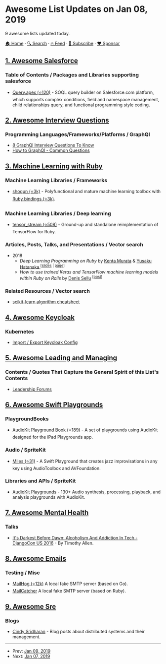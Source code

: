 # Awesome List Updates on Jan 08, 2019

9 awesome lists updated today.

[🏠 Home](/README.md) · [🔍 Search](https://www.trackawesomelist.com/search/) · [🔥 Feed](https://www.trackawesomelist.com/rss.xml) · [📮 Subscribe](https://trackawesomelist.us17.list-manage.com/subscribe?u=d2f0117aa829c83a63ec63c2f&id=36a103854c) · [❤️  Sponsor](https://github.com/sponsors/theowenyoung)



## [1. Awesome Salesforce](/content/mailtoharshit/awesome-salesforce/README.md)

### Table of Contents / Packages and Libraries supporting salesforce

*   [Query.apex (⭐120)](https://github.com/Click-to-Cloud/Query.apex/) - SOQL query builder on Salesforce.com platform, which supports complex conditions, field and namespace management, child relationships query, and functional programming style coding.

## [2. Awesome Interview Questions](/content/DopplerHQ/awesome-interview-questions/README.md)

### Programming Languages/Frameworks/Platforms / GraphQl

*   [8 GraphQl Interview Questions To Know](https://www.fullstack.cafe/blog/5-graphql-interview-questions-you-should-know)
*   [How to GraphQl - Common Questions](https://www.howtographql.com/advanced/5-common-questions/)

## [3. Machine Learning with Ruby](/content/arbox/machine-learning-with-ruby/README.md)

### Machine Learning Libraries / Frameworks

*   [shogun (⭐3k)](https://github.com/shogun-toolbox/shogun) - Polyfunctional and mature
    machine learning toolbox with [Ruby bindings (⭐3k)](https://github.com/shogun-toolbox/shogun/tree/develop/src/interfaces/ruby).

### Machine Learning Libraries / Deep learning

*   [tensor\_stream (⭐508)](https://github.com/jedld/tensor_stream) -
    Ground-up and standalone reimplementation of TensorFlow for Ruby.

### Articles, Posts, Talks, and Presentations / Vector search

*   2018
    *   *Deep Learning Programming on Ruby* by [Kenta Murata](https://twitter.com/mrkn)
        & [Yusaku Hatanaka ](https://twitter.com/hatappi) <sup>\[[slides](https://speakerdeck.com/mrkn/deep-learning-programming-on-ruby) |
        [page](https://rubykaigi.org/2018/presentations/mrkn.html)]</sup>
    *   *How to use trained Keras and TensorFlow machine learning models within Ruby on Rails* by [Denis Sellu](https://twitter.com/denis_sellu) <sup>\[[post](https://www.cookieshq.co.uk/posts/how-to-use-trained-keras-and-tensorflow-machine-learning-models-within-ruby-on-rails)]</sup>

### Related Resources / Vector search

*   [scikit-learn algorithm cheatsheet](https://scikit-learn.org/stable/tutorial/machine_learning_map/)

## [4. Awesome Keycloak](/content/thomasdarimont/awesome-keycloak/README.md)

### Kubernetes

*   [Import / Export Keycloak Config](https://gist.github.com/unguiculus/19618ef57b1863145262191944565c9d)

## [5. Awesome Leading and Managing](/content/LappleApple/awesome-leading-and-managing/README.md)

### Contents / Quotes That Capture the General Spirit of this List's Contents

*   [Leadership Forums](https://github.com/LappleApple/awesome-leading-and-managing/blob/master/README.md/Leadership-Forums.md)

## [6. Awesome Swift Playgrounds](/content/uraimo/Awesome-Swift-Playgrounds/README.md)

### PlaygroundBooks

*   [AudioKit Playground Book (⭐189)](https://github.com/audiokit/Playgrounds) - A set of playgrounds using AudioKit designed for the iPad Playgrounds app.

### Audio / SpriteKit

*   [Miles (⭐31)](https://github.com/lalomts/Miles) - A Swift Playground that creates jazz improvisations in any key using AudioToolbox and AVFoundation.

### Libraries and APIs / SpriteKit

*   [AudioKit Playgrounds](https://audiokit.io/playgrounds/) - 130+ Audio synthesis, processing, playback, and analysis playgrounds with AudioKit.

## [7. Awesome Mental Health](/content/dreamingechoes/awesome-mental-health/README.md)

### Talks

*   [It's Darkest Before Dawn: Alcoholism And Addiction In Tech - DjangoCon US 2016](https://www.youtube.com/watch?v=lyVHKTGjivo) - By Timothy Allen.

## [8. Awesome Emails](/content/jonathandion/awesome-emails/README.md)

### Testing / Misc

*   [MailHog (⭐12k)](https://github.com/mailhog/MailHog) A local fake SMTP server (based on Go).
*   [MailCatcher](https://mailcatcher.me/) A local fake SMTP server (based on Ruby).

## [9. Awesome Sre](/content/dastergon/awesome-sre/README.md)

### Blogs

*   [Cindy Sridharan](https://medium.com/@copyconstruct) - Blog posts about distributed systems and their management.

---

- Prev: [Jan 09, 2019](/content/2019/01/09/README.md)
- Next: [Jan 07, 2019](/content/2019/01/07/README.md)